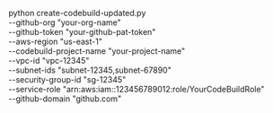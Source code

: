 python create-codebuild-updated.py \
  --github-org "your-org-name" \
  --github-token "your-github-pat-token" \
  --aws-region "us-east-1" \
  --codebuild-project-name "your-project-name" \
  --vpc-id "vpc-12345" \
  --subnet-ids "subnet-12345,subnet-67890" \
  --security-group-id "sg-12345" \
  --service-role "arn:aws:iam::123456789012:role/YourCodeBuildRole" \
  --github-domain "github.com"